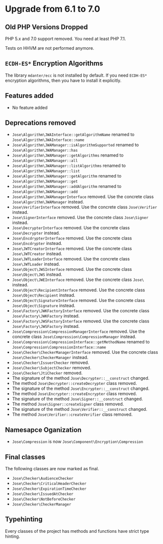 # Upgrade from 6.1 to 7.0

## Old PHP Versions Dropped

PHP 5.x and 7.0 support removed.
You need at least PHP 7.1.

Tests on HHVM are not performed anymore.

## `ECDH-ES*` Encryption Algorithms

The library `mdanter/ecc` is not installed by default.
If you need `ECDH-ES*` encryption algorithms, then you have to install it explicitly. 

## Features added

* No feature added

## Deprecations removed

* `Jose\Algorithm\JWAInterface::getAlgorithmName` renamed to `Jose\Algorithm\JWAInterface::name`
* `Jose\Algorithm\JWAManager::isAlgorithmSupported` renamed to `Jose\Algorithm\JWAManager::has`
* `Jose\Algorithm\JWAManager::getAlgorithms` renamed to `Jose\Algorithm\JWAManager::all`
* `Jose\Algorithm\JWAManager::listAlgorithms` renamed to `Jose\Algorithm\JWAManager::list`
* `Jose\Algorithm\JWAManager::getAlgorithm` renamed to `Jose\Algorithm\JWAManager::get`
* `Jose\Algorithm\JWAManager::addAlgorithm` renamed to `Jose\Algorithm\JWAManager::add`
* `Jose\Algorithm\JWAManagerInterface` removed. Use the concrete class `Jose\Algorithm\JWAManager` instead.
* `Jose\VerifierInterface` removed. Use the concrete class `Jose\Verifier` instead.
* `Jose\SignerInterface` removed. Use the concrete class `Jose\Signer` instead.
* `Jose\DecrypterInterface` removed. Use the concrete class `Jose\Decrypter` instead.
* `Jose\EncdrypterInterface` removed. Use the concrete class `Jose\Encdrypter` instead.
* `Jose\JWTCreatorInterface` removed. Use the concrete class `Jose\JWTCreator` instead.
* `Jose\JWTLoaderInterface` removed. Use the concrete class `Jose\JWTLoader` instead.
* `Jose\Object\JWSInterface` removed. Use the concrete class `Jose\Object\JWS` instead.
* `Jose\Object\JWEInterface` removed. Use the concrete class `Jose\` instead.
* `Jose\Object\RecipientInterface` removed. Use the concrete class `Jose\Object\Recipient` instead.
* `Jose\Object\SignatureInterface` removed. Use the concrete class `Jose\Object\Signature` instead.
* `Jose\Factory\JWKFactoryInterface` removed. Use the concrete class `Jose\Factory\JWKFactory` instead.
* `Jose\Factory\JWSFactoryInterface` removed. Use the concrete class `Jose\Factory\JWSFactory` instead.
* `Jose\Compression\CompressionManagerInterface` removed. Use the concrete class `Jose\Compression\CompressionManager` instead.
* `Jose\Compression\CompressionInterface::getMethodName` renamed to `Jose\Compression\CompressionInterface::name`
* `Jose\Checker\CheckerManagerInterface` removed. Use the concrete class `Jose\Checker\CheckerManager` instead.
* `Jose\Checker\IssuerChecker` removed.
* `Jose\Checker\SubjectChecker` removed.
* `Jose\Checker\JtiChecker` removed.
* The signature of the method `Jose\Decrypter::__construct` changed.
* The method `Jose\Decrypter::createDecrypter` class removed.
* The signature of the method `Jose\Encrypter::__construct` changed.
* The method `Jose\Encrypter::createEncrypter` class removed.
* The signature of the method `Jose\Signer::__construct` changed.
* The method `Jose\Signer::createSigner` class removed.
* The signature of the method `Jose\Verifier::__construct` changed.
* The method `Jose\Verifier::createVerifier` class removed.

## Namesapce Oganization

* `Jose\Compression` is now `Jose\Component\Encryption\Compression`

## Final classes

The following classes are now marked as final.

* `Jose\Checker\AudienceChecker`
* `Jose\Checker\CriticalHeaderChecker`
* `Jose\Checker\ExpirationTimeChecker`
* `Jose\Checker\IssuedAtChecker`
* `Jose\Checker\NotBeforeChecker`
* `Jose\Checker\CheckerManager`

## Typehinting

Every classes of the project has methods and functions have strict type hinting. 
